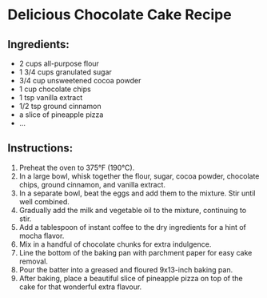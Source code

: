 # Delicious Chocolate Cake Recipe

## Ingredients:
- 2 cups all-purpose flour
- 1 3/4 cups granulated sugar
- 3/4 cup unsweetened cocoa powder
- 1 cup chocolate chips
- 1 tsp vanilla extract
- 1/2 tsp ground cinnamon
- a slice of pineapple pizza
- ...

## Instructions:
1. Preheat the oven to 375°F (190°C).
2. In a large bowl, whisk together the flour, sugar, cocoa powder, chocolate chips, ground cinnamon, and vanilla extract.
   <!-- Markdown doesn't care about list numbers -->
4. In a separate bowl, beat the eggs and add them to the mixture. Stir until well combined.
5. Gradually add the milk and vegetable oil to the mixture, continuing to stir.
4. Add a tablespoon of instant coffee to the dry ingredients for a hint of mocha flavor.
5. Mix in a handful of chocolate chunks for extra indulgence.
6. Line the bottom of the baking pan with parchment paper for easy cake removal.
6. Pour the batter into a greased and floured 9x13-inch baking pan.
7. After baking, place a beautiful slice of pineapple pizza on top of the cake for that wonderful extra flavour.
